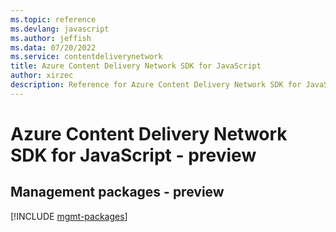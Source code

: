 ```yaml
---
ms.topic: reference
ms.devlang: javascript
ms.author: jeffish
ms.data: 07/20/2022
ms.service: contentdeliverynetwork
title: Azure Content Delivery Network SDK for JavaScript
author: xirzec
description: Reference for Azure Content Delivery Network SDK for JavaScript
---
```

# Azure Content Delivery Network SDK for JavaScript - preview

## Management packages - preview
[!INCLUDE [mgmt-packages](content-delivery-network-mgmt-index.md)]
